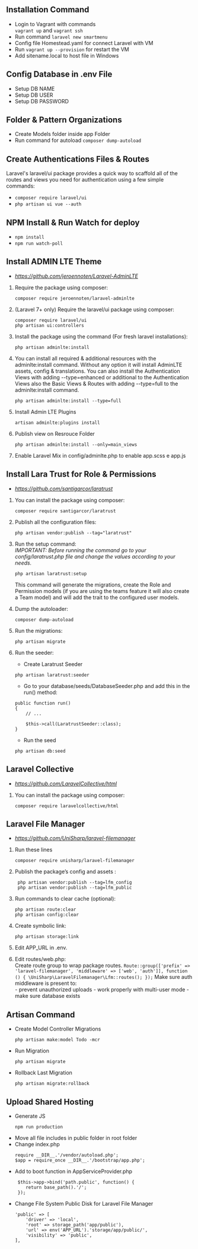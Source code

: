 ## Installation Command

-   Login to Vagrant with commands <br>
    `vagrant up` and `vagrant ssh` <br>
-   Run command
    `laravel new smartmenu`
-   Config file Homestead.yaml for connect Laravel with VM
-   Run `vagrant up --provision` for restart the VM
-   Add sitename.local to host file in Windows

## Config Database in .env File

-   Setup DB NAME
-   Setup DB USER
-   Setup DB PASSWORD

## Folder & Pattern Organizations

-   Create Models folder inside app Folder
-   Run command for autoload `composer dump-autoload`

## Create Authentications Files & Routes

Laravel's laravel/ui package provides a quick way to scaffold all of the routes and views you need for authentication using a few simple commands:

-   `composer require laravel/ui`
-   `php artisan ui vue --auth`

## NPM Install & Run Watch for deploy

-   `npm install`
-   `npm run watch-poll`

## Install ADMIN LTE Theme

-   _https://github.com/jeroennoten/Laravel-AdminLTE_

1. Require the package using composer:
    ```
    composer require jeroennoten/laravel-adminlte
    ```
2. (Laravel 7+ only) Require the laravel/ui package using composer:
    ```
    composer require laravel/ui
    php artisan ui:controllers
    ```
3. Install the package using the command (For fresh laravel installations):
    ```
    php artisan adminlte:install
    ```
4. You can install all required & additional resources with the adminlte:install command.
   Without any option it will install AdminLTE assets, config & translations. You can also install the Authentication
   Views with adding --type=enhanced or additional to the Authentication Views also the Basic Views & Routes with adding
   --type=full to the adminlte:install command.

    ```
    php artisan adminlte:install --type=full
    ```

5. Install Admin LTE Plugins

    ```
    artisan adminlte:plugins install
    ```

6. Publish view on Resrouce Folder

    ```
    php artisan adminlte:install --only=main_views
    ```

7. Enable Laravel Mix in config/adminlte.php to enable app.scss e app.js

## Install Lara Trust for Role & Permissions

-   _https://github.com/santigarcor/laratrust_

1. You can install the package using composer:
    ```
    composer require santigarcor/laratrust
    ```
2. Publish all the configuration files:
    ```
    php artisan vendor:publish --tag="laratrust"
    ```
3. Run the setup command:<br>
   _IMPORTANT: Before running the command go to your config/laratrust.php file and change the values according to your needs._
    ```
    php artisan laratrust:setup
    ```
    This command will generate the migrations, create the Role and Permission models (if you are using the teams feature it will also create a Team model) and will add the trait to the configured user models.
4. Dump the autoloader:
    ```
    composer dump-autoload
    ```
5. Run the migrations:
    ```
    php artisan migrate
    ```
6. Run the seeder:<br>

    - Create Laratrust Seeder

    ```
    php artisan laratrust:seeder
    ```

    - Go to your database/seeds/DatabaseSeeder.php and add this in the run() method:

    ```
    public function run()
    {
        // ...

        $this->call(LaratrustSeeder::class);
    }
    ```

    - Run the seed

    ```
    php artisan db:seed
    ```

## Laravel Collective

-   _https://github.com/LaravelCollective/html_

1. You can install the package using composer:
    ```
    composer require laravelcollective/html
    ```

## Laravel File Manager

-   _https://github.com/UniSharp/laravel-filemanager_

1. Run these lines

    ```
    composer require unisharp/laravel-filemanager
    ```

2. Publish the package’s config and assets :

    ```
     php artisan vendor:publish --tag=lfm_config
     php artisan vendor:publish --tag=lfm_public
    ```

3. Run commands to clear cache (optional):
    ```
    php artisan route:clear
    php artisan config:clear
    ```
4. Create symbolic link:
    ```
    php artisan storage:link
    ```
5. Edit APP_URL in .env.

6. Edit routes/web.php: <br>
   Create route group to wrap package routes.
   `Route::group(['prefix' => 'laravel-filemanager', 'middleware' => ['web', 'auth']], function () { \UniSharp\LaravelFilemanager\Lfm::routes(); });`
   Make sure auth middleware is present to:<br> - prevent unauthorized uploads - work properly with multi-user mode - make sure database exists

## Artisan Command

-   Create Model Controller Migrations
    ```
    php artisan make:model Todo -mcr
    ```
-   Run Migration
    ```
    php artisan migrate
    ```
-   Rollback Last Migration
    ```
    php artisan migrate:rollback
    ```

## Upload Shared Hosting

-   Generate JS
    ```
    npm run production
    ```
-   Move all file includes in public folder in root folder
-   Change index.php
    ```
    require __DIR__.'/vendor/autoload.php';
    $app = require_once __DIR__.'/bootstrap/app.php';
    ```
-   Add to boot function in AppServiceProvider.php
    ```
     $this->app->bind('path.public', function() {
        return base_path().'/';
     });
    ```
-   Change File System Public Disk for Laravel File Manager
    ```
    'public' => [
        'driver' => 'local',
        'root' => storage_path('app/public'),
        'url' => env('APP_URL').'storage/app/public/',
        'visibility' => 'public',
    ],
    ```
